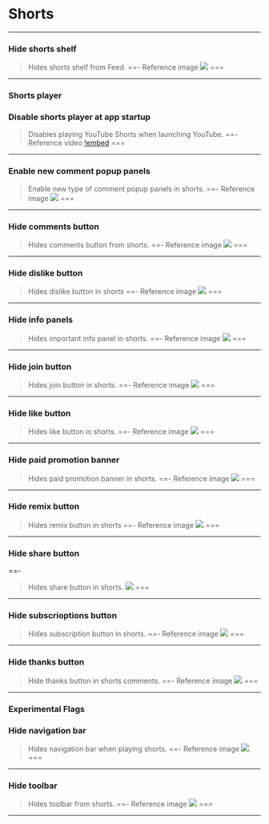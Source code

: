 # Shorts
---
### Hide shorts shelf
>Hides shorts shelf from Feed.
==- Reference image
![](/assets/youtube/shorts/Hide-shorts-shelf.jpg)
===
---
### Shorts player

### Disable shorts player at app startup
>Disables playing YouTube Shorts when launching YouTube.
==- Reference video
[!embed](https://www.youtube.com/embed/QQZytXUfoT8?autoplay=0&fs=0&iv_load_policy=3&showinfo=0&rel=0&cc_load_policy=0&start=0&end=0&vq=hd1080)
===
---
### Enable new comment popup panels
>Enable new type of comment popup panels in shorts.
==- Reference image
![](/assets/youtube/shorts/Enable-new-comment-popup-panel.jpg)
===
---
### Hide comments button
>Hides comments button from shorts.
==- Reference image
![](/assets/youtube/shorts/Hide-comments-button.jpg)
===
---
### Hide dislike button
>Hides dislike button in shorts
==- Reference image
![](/assets/youtube/shorts/Hide-dislike-button.jpg)
===
---
### Hide info panels
>Hides important info panel in shorts.
==- Reference image
![](/assets/youtube/shorts/Hide-info-panels.jpg)
===
---
### Hide join button
>Hides join button in shorts.
==- Reference image
![](/assets/youtube/shorts/Hide-join-button.jpg)
===
---
### Hide like button
>Hides like button in shorts.
==- Reference image
![](/assets/youtube/shorts/Hide-like-button.jpg)
===
---
### Hide paid promotion banner
>Hides paid promotion banner in shorts.
==- Reference image
![](/assets/youtube/shorts/Hide-paid-promotion-banner.jpg)
===
---
### Hide remix button
>Hides remix button in shorts
==- Reference image
![](/assets/youtube/shorts/Hide-remix-button.jpg)
===
---
### Hide share button
==-
>Hides share button in shorts.
![](/assets/youtube/shorts/Hide-share-button.jpg)
===
---
### Hide subscrioptions button
>Hides subscription button in shorts.
==- Reference image
![](/assets/youtube/shorts/Hide-subscription-button.jpg)
===
---
### Hide thanks button
>Hide thanks button in shorts comments.
==- Reference image
![](/assets/youtube/shorts/Hide-thanks-button.jpg)
===
---
### Experimental Flags

### Hide navigation bar
>Hides navigation bar when playing shorts.
==- Reference image
![](/assets/youtube/shorts/Hide-navigation-bar.jpg)
===
---
### Hide toolbar
>Hides toolbar from shorts.
==- Reference image
![](/assets/youtube/shorts/Hide-toolbar.jpg)
===
---